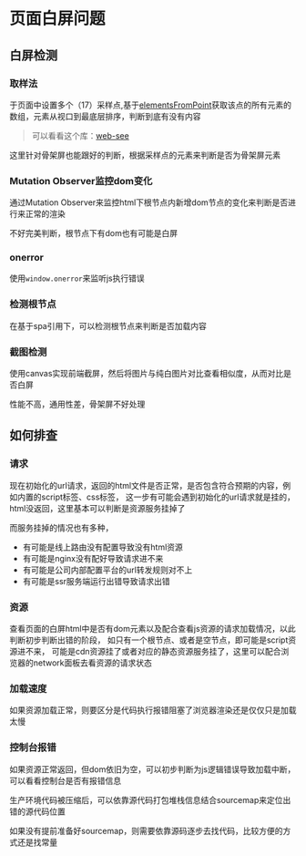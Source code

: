 # 页面白屏问题

## 白屏检测

### 取样法
于页面中设置多个（17）采样点,基于[elementsFromPoint](https://developer.mozilla.org/zh-CN/docs/Web/API/Document/elementsFromPoint)获取该点的所有元素的数组，元素从视口到最底层排序，判断到底有没有内容
> 可以看看这个库：[web-see](https://github.com/xy-sea/web-see)

这里针对骨架屏也能跟好的判断，根据采样点的元素来判断是否为骨架屏元素

### Mutation Observer监控dom变化
通过Mutation Observer来监控html下根节点内新增dom节点的变化来判断是否进行来正常的渲染

不好完美判断，根节点下有dom也有可能是白屏

### onerror
使用`window.onerror`来监听js执行错误

### 检测根节点
在基于spa引用下，可以检测根节点来判断是否加载内容

### 截图检测
使用canvas实现前端截屏，然后将图片与纯白图片对比查看相似度，从而对比是否白屏

性能不高，通用性差，骨架屏不好处理


## 如何排查

### 请求
现在初始化的url请求，返回的html文件是否正常，是否包含符合预期的内容，例如内置的script标签、css标签，
这一步有可能会遇到初始化的url请求就是挂的，html没返回，这里基本可以判断是资源服务挂掉了

而服务挂掉的情况也有多种，
* 有可能是线上路由没有配置导致没有html资源
* 有可能是nginx没有配好导致请求进不来
* 有可能是公司内部配置平台的url转发规则对不上
* 有可能是ssr服务端运行出错导致请求出错

### 资源
查看页面的白屏html中是否有dom元素以及配合查看js资源的请求加载情况，以此判断初步判断出错的阶段，
如只有一个根节点、或者是空节点，即可能是script资源进不来，
可能是cdn资源挂了或者对应的静态资源服务挂了，这里可以配合浏览器的network面板去看资源的请求状态

### 加载速度
如果资源加载正常，则要区分是代码执行报错阻塞了浏览器渲染还是仅仅只是加载太慢

### 控制台报错
如果资源正常返回，但dom依旧为空，可以初步判断为js逻辑错误导致加载中断，可以看看控制台是否有报错信息

生产环境代码被压缩后，可以依靠源代码打包堆栈信息结合sourcemap来定位出错的源代码位置

如果没有提前准备好sourcemap，则需要依靠源码逐步去找代码，比较方便的方式还是找常量